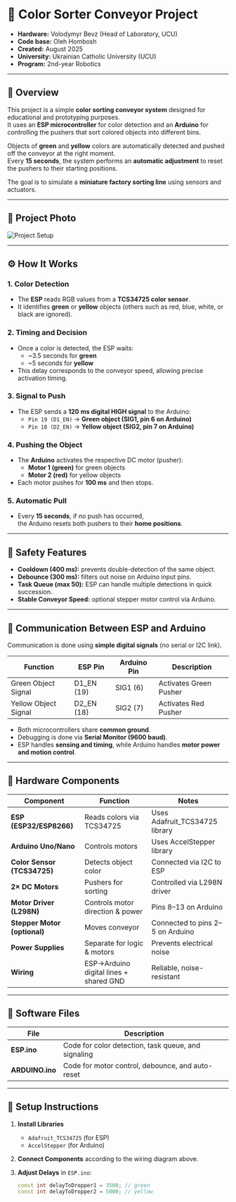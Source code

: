 # 🎨 Color Sorter Conveyor Project

- **Hardware:** Volodymyr Bevz (Head of Laboratory, UCU)
- **Code base:** Oleh Hombosh
- **Created:** August 2025  
- **University:** Ukrainian Catholic University (UCU)  
- **Program:** 2nd-year Robotics

---

## 🧭 Overview

This project is a simple **color sorting conveyor system** designed for educational and prototyping purposes.  
It uses an **ESP microcontroller** for color detection and an **Arduino** for controlling the pushers that sort colored objects into different bins.  

Objects of **green** and **yellow** colors are automatically detected and pushed off the conveyor at the right moment.  
Every **15 seconds**, the system performs an **automatic adjustment** to reset the pushers to their starting positions.

The goal is to simulate a **miniature factory sorting line** using sensors and actuators.

---

## 📸 Project Photo

![Project Setup](https://i.ibb.co/zWM8QsY1/photo-2025-10-04-15-45-52.jpg)

---

## ⚙️ How It Works

### 1. Color Detection
- The **ESP** reads RGB values from a **TCS34725 color sensor**.  
- It identifies **green** or **yellow** objects (others such as red, blue, white, or black are ignored).

### 2. Timing and Decision
- Once a color is detected, the ESP waits:
  - ~3.5 seconds for **green**
  - ~5 seconds for **yellow**
- This delay corresponds to the conveyor speed, allowing precise activation timing.

### 3. Signal to Push
- The ESP sends a **120 ms digital HIGH signal** to the Arduino:
  - `Pin 19 (D1_EN)` → **Green object (SIG1, pin 6 on Arduino)**
  - `Pin 18 (D2_EN)` → **Yellow object (SIG2, pin 7 on Arduino)**

### 4. Pushing the Object
- The **Arduino** activates the respective DC motor (pusher):
  - **Motor 1 (green)** for green objects  
  - **Motor 2 (red)** for yellow objects  
- Each motor pushes for **100 ms** and then stops.

### 5. Automatic Pull
- Every **15 seconds**, if no push has occurred,  
  the Arduino resets both pushers to their **home positions**.

---

## 🧩 Safety Features

- **Cooldown (400 ms):** prevents double-detection of the same object.  
- **Debounce (300 ms):** filters out noise on Arduino input pins.  
- **Task Queue (max 50):** ESP can handle multiple detections in quick succession.  
- **Stable Conveyor Speed:** optional stepper motor control via Arduino.

---

## 🔌 Communication Between ESP and Arduino

Communication is done using **simple digital signals** (no serial or I2C link).  

| Function | ESP Pin | Arduino Pin | Description |
|-----------|----------|--------------|--------------|
| Green Object Signal | D1_EN (19) | SIG1 (6) | Activates Green Pusher |
| Yellow Object Signal | D2_EN (18) | SIG2 (7) | Activates Red Pusher |

- Both microcontrollers share **common ground**.  
- Debugging is done via **Serial Monitor (9600 baud)**.  
- ESP handles **sensing and timing**, while Arduino handles **motor power and motion control**.

---

## 🔧 Hardware Components

| Component | Function | Notes |
|------------|-----------|-------|
| **ESP (ESP32/ESP8266)** | Reads colors via TCS34725 | Uses Adafruit_TCS34725 library |
| **Arduino Uno/Nano** | Controls motors | Uses AccelStepper library |
| **Color Sensor (TCS34725)** | Detects object color | Connected via I2C to ESP |
| **2× DC Motors** | Pushers for sorting | Controlled via L298N driver |
| **Motor Driver (L298N)** | Controls motor direction & power | Pins 8–13 on Arduino |
| **Stepper Motor (optional)** | Moves conveyor | Connected to pins 2–5 on Arduino |
| **Power Supplies** | Separate for logic & motors | Prevents electrical noise |
| **Wiring** | ESP→Arduino digital lines + shared GND | Reliable, noise-resistant |

---

## 💾 Software Files

| File | Description |
|------|--------------|
| **ESP.ino** | Code for color detection, task queue, and signaling |
| **ARDUINO.ino** | Code for motor control, debounce, and auto-reset |

---

## 🚀 Setup Instructions

1. **Install Libraries**
   - `Adafruit_TCS34725` (for ESP)
   - `AccelStepper` (for Arduino)

2. **Connect Components** according to the wiring diagram above.

3. **Adjust Delays** in `ESP.ino`:
   ```cpp
   const int delayToDropper1 = 3500; // green
   const int delayToDropper2 = 5000; // yellow
    ```